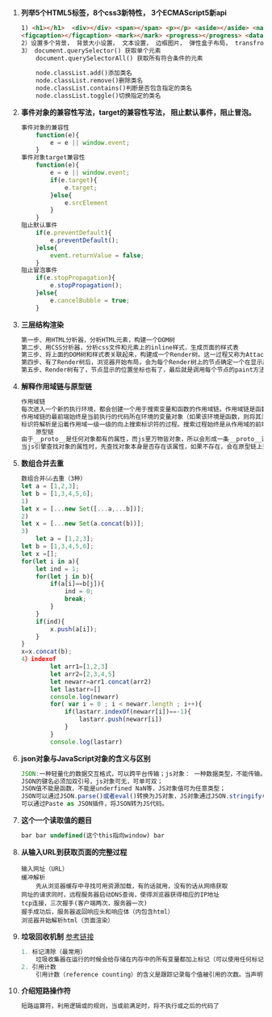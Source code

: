 1. **列举5个HTML5标签，8个css3新特性， 3个ECMAScript5新api**
    ```html
    1) <h1></h1>  <div></div> <span></span> <p></p> <aside></aside> <nav></nav> <header></header> <footer></footer> <figure></figure>
    <figcaption></figcaption> <mark></mark> <progress></progress> <datalist></datalist> <button></button>  <canvas></canvas>等
    2）设置多个背景， 背景大小设置， 文本设置， 边框图片， 弹性盒子布局， transfrom， 过渡动画， 帧动画， 盒子阴影， 新增选择器， calc， 自定义字体, 媒介查询
    3） document.querySelector() 获取单个元素
		document.querySelectorAll() 获取所有符合条件的元素
		
		node.classList.add()添加类名
		node.classList.remove()删除类名
		node.classList.contains()判断是否包含指定的类名
		node.classList.toggle()切换指定的类名
2. **事件对象的兼容性写法，target的兼容性写法， 阻止默认事件，阻止冒泡。**
    ```javascript
    事件对象的兼容性
		function(e){
			e = e || window.event;
		}
	事件对象target兼容性
		function(e){
			e = e || window.event;
			if(e.target){
				e.target;
			}else{
				e.srcElement
			}
		}
	阻止默认事件
		if(e.preventDefault){
			e.preventDefault();
		}else{
			event.returnValue = false;
		}
	阻止冒泡事件
		if(e.stopPropagation){
			e.stopPropagation();
		}else{
			e.cancelBubble = true;
		}
3. **三层结构渲染**      
    ```c
    第一步、用HTML分析器，分析HTML元素，构建一个DOM树
	第二步、用CSS分析器，分析css文件和元素上的inline样式，生成页面的样式表
	第三步、将上面的DOM树和样式表关联起来，构建成一个Render树。这一过程又称为Attachment。每个DOM节点都有attach方法，接受样式信息，返回一个render对象最终会被构建成一颗render树。
	第四步、有了Render树后，浏览器开始布局，会为每个Render树上的节点确定一个在显示屏上出现的精确坐标值。
	第五步、Render树有了，节点显示的位置坐标也有了，最后就是调用每个节点的paint方法，让它们显示出来。
4. **解释作用域链与原型链** 
    ```c
    作用域链
    每次进入一个新的执行环境，都会创建一个用于搜索变量和函数的作用域链。作用域链是函数被创建的作用域中对象的集合。作用域链可以保证对		执行环境有	权访问的所有变量和函数的有序访问。
    作用域链的最前端始终是当前执行的代码所在环境的变量对象（如果该环境是函数，则将其活动对象作为变量对象），下一个变量对象来自包含环境（包含当前还行环境的环境），下一个变量对象来自包含环境的包含环境，依次往上，直到全局执行环境的变量对象。全局执行环境的变量对象始终是作用域链中的最后一个对象。
    标识符解析是沿着作用域一级一级的向上搜索标识符的过程。搜索过程始终是从作用域的前端逐地向后回溯，直到找到标识符（找不到，就会导致错误发生）。
        原型链
    由于__proto__是任何对象都有的属性，而js里万物皆对象，所以会形成一条__proto__连起来的链条，递归访问__proto__必会到头，并且值是null。
    当js引擎查找对象的属性时，先查找对象本身是否存在该属性，如果不存在，会在原型链上查找，但不会查找自身的prototype
5. **数组合并去重**
    ```javascript
    数组合并&&去重（3种）
	let a = [1,2,3];
	let b = [1,3,4,5,6];
	1)
	let x = [...new Set([...a,...b])];
	2)
	let x = [...new Set(a.concat(b))];
	3)
	    let a = [1,2,3];
    let b = [1,3,4,5,6];
    let x =[];
    for(let i in a){
        let ind = 1;
        for(let j in b){
            if(a[i]==b[j]){
                ind = 0;
                break;
            }
        }
        if(ind){
            x.push(a[i]);
        }
    }
    x=x.concat(b);
	4）indexof
			let arr1=[1,2,3]
			let arr2=[2,3,4,5]
			let newarr=arr1.concat(arr2)
			let lastarr=[]
			console.log(newarr)
			for( var i = 0 ; i < newarr.length ; i++){
				if(lastarr.indexOf(newarr[i])==-1){
					lastarr.push(newarr[i])
				}
			}
			console.log(lastarr)
6. **json对象与JavaScript对象的含义与区别**
    ```js
    JSON:一种轻量化的数据交互格式，可以跨平台传输；js对象： 一种数据类型，不能传输。
    JSON的键名必须加双引号，js对象可无，可单可双；
    JSON值不能是函数，不能是underfined NaN等，JS对象值可为任意类型；
    JSON可以通过JSON.parse()或者eval()转换为JS对象，JS对象通过JSON.stringify()转换为JSON；
    可以通过Paste as JSON插件，将JSON转为JS代码。
7. **这个一个读取值的题目**
    ```js
    bar bar undefined(这个this指向window) bar
8. **从输入URL到获取页面的完整过程**
    ```
    输入网址（URL）
    缓冲解析
        先从浏览器缓存中寻找可用资源加载，有的话就用，没有的话从网络获取
    网址的请求同时，远程服务器启动DNS查询，使得浏览器获得相应的IP地址
    tcp连接，三次握手(客户端两次，服务器一次)
    握手成功后，服务器返回响应头和响应体（内包含html）
    浏览器开始解析html（页面渲染）
9. **垃圾回收机制**  [参考链接](https://juejin.im/post/5bb470295188255c5e66f88f#heading-2)
    ```js
    1. 标记清除（最常用）
        垃圾收集器在运行的时候会给存储在内存中的所有变量都加上标记（可以使用任何标记方式）。然后，它会去掉环境中的变量以及被环境中的变量引用的变量的标记。而在此之后再被加上标记的变量将被视为准备删除的变量，原因是环境中的变量已经无法访问到这些变量了。最后，垃圾收集器完成内存清除工作，销毁那些带标记的值并回收它们所占用的内存空间。
    2. 引用计数
        引用计数（reference counting）的含义是跟踪记录每个值被引用的次数。当声明了一个变量并将一个引用类型值赋给该变量时，则这个值的引用次数就是1。如果同一个值又被赋给另一个变量，则该值的引用次数加1。相反，如果包含对这个值引用的变量又取得了另外一个值，则这个值的引用次数减1。当这个值的引用次数变成0 时，则说明没有办法再访问这个值了，因而就可以将其占用的内存空间回收回来。这样，当垃圾收集器下次再运行时，它就会释放那些引用次数为零的值所占用的内存。
10. **介绍短路操作符**  
    ```js
    短路运算符，利用逻辑或的规则，当或前满足时，将不执行或之后的代码了